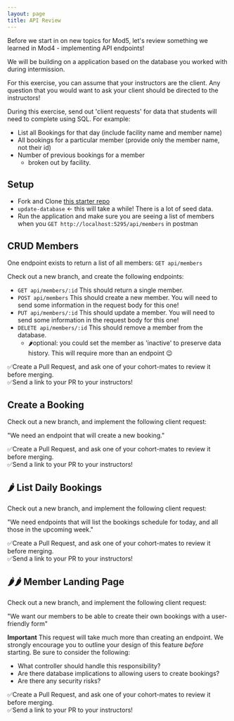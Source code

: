 ```yaml
---
layout: page
title: API Review
---
```


Before we start in on new topics for Mod5, let's review something we learned in Mod4 - implementing API endpoints!

We will be building on a application based on the database you worked with during intermission.

For this exercise, you can assume that your instructors are the client. Any question that you would want to ask your client should be directed to the instructors!

<section class='instructor-notes' markdown='1'>

During this exercise, send out 'client requests' for data that students will need to complete using SQL.  For example:
* List all Bookings for that day (include facility name and member name)
* All bookings for a particular member (provide only the member name, not their id)
* Number of previous bookings for a member
    * broken out by facility.

</section>

## Setup
* Fork and Clone [this starter repo](https://github.com/turingschool-examples/CountryClub)
* `update-database` <- this will take a while! There is a lot of seed data.
* Run the application and make sure you are seeing a list of members when you `GET http://localhost:5295/api/members` in postman

## CRUD Members

One endpoint exists to return a list of all members:
`GET api/members`

<section class='call-to-action' markdown='1'>

Check out a new branch, and create the following endpoints:

* `GET api/members/:id` This should return a single member.
* `POST api/members` This should create a new member.  You will need to send some information in the request body for this one!
* `PUT api/members/:id` This should update a member. You will need to send some information in the request body for this one!
* `DELETE api/members/:id` This should remove a member from the database.
    * 🌶️optional: you could set the member as 'inactive' to preserve data history.  This will require more than an endpoint 😉  


✅Create a Pull Request, and ask one of your cohort-mates to review it before merging.  
✅Send a link to your PR to your instructors!

</section>


## Create a Booking

<section class='call-to-action'>

Check out a new branch, and implement the following client request:  

"We need an endpoint that will create a new booking."    

✅Create a Pull Request, and ask one of your cohort-mates to review it before merging.  
✅Send a link to your PR to your instructors!  

</section>

## 🌶️ List Daily Bookings

<section class='call-to-action'>

Check out a new branch, and implement the following client request:  

"We need endpoints that will list the bookings schedule for today, and all those in the upcoming week."    

✅Create a Pull Request, and ask one of your cohort-mates to review it before merging.    
✅Send a link to your PR to your instructors!  

</section>

## 🌶️🌶️ Member Landing Page

<section class='call-to-action'>

Check out a new branch, and implement the following client request:  

"We want our members to be able to create their own bookings with a user-friendly form"  

**Important** This request will take much more than creating an endpoint.  We strongly encourage you to outline your design of this feature _before_ starting.  Be sure to consider the following:  
* What controller should handle this responsibility?  
* Are there database implications to allowing users to create bookings?  
* Are there any security risks?  

✅Create a Pull Request, and ask one of your cohort-mates to review it before merging.    
✅Send a link to your PR to your instructors!  

</section>
